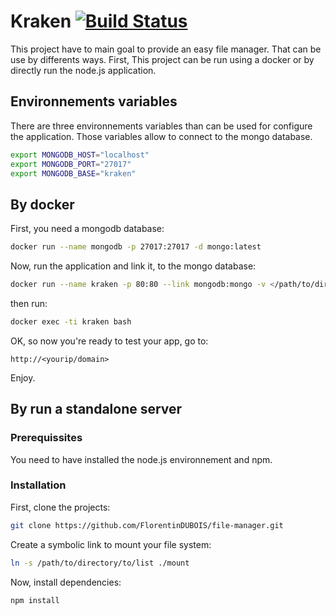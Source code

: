 # Kraken [![Build Status](https://travis-ci.org/FlorentinDUBOIS/kraken.svg?branch=v2)](https://travis-ci.org/FlorentinDUBOIS/kraken)

This project have to main goal to provide an easy file manager. That can be use by differents ways. First, This project can be run using a docker or by directly run the node.js application.

## Environnements variables

There are three environnements variables than can be used for configure the application. Those variables allow to connect to the mongo database.

```bash
export MONGODB_HOST="localhost"
export MONGODB_PORT="27017"
export MONGODB_BASE="kraken"
```

## By docker

First, you need a mongodb database:

```bash
docker run --name mongodb -p 27017:27017 -d mongo:latest
```

Now, run the application and link it, to the mongo database:

```bash
docker run --name kraken -p 80:80 --link mongodb:mongo -v </path/to/directory/to/list>:/usr/src/app/mount -e MONGODB_HOST="mongodb" -e MONGODB_PORT="27017" -e MONGODB_BASE="kraken" -d florentindubois/kraken:stable 
```
then run:

```bash
docker exec -ti kraken bash
```

OK, so now you're ready to test your app, go to:

```
http://<yourip/domain>
```

Enjoy.


## By run a standalone server
### Prerequissites

You need to have installed the node.js environnement and npm.

### Installation

First, clone the projects:

```bash
git clone https://github.com/FlorentinDUBOIS/file-manager.git
```

Create a symbolic link to mount your file system:

```bash
ln -s /path/to/directory/to/list ./mount
```

Now, install dependencies:

```bash
npm install
```
